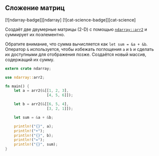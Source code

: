 ## Сложение матриц

[![ndarray-badge]][ndarray] [![cat-science-badge]][cat-science]

Создаёт две двумерные матрицы (2-D) с помощью [`ndarray::arr2`](https://docs.rs/ndarray/*/ndarray/fn.arr2.html) и суммирует их поэлементно.

Обратите внимание, что сумма вычисляется как `let sum = &a + &b`. Оператор `&` используется, чтобы избежать поглощения `a` и `b` и сделать их доступными для отображения позже. Создаётся новый массив, содержащий их сумму.

```rust
extern crate ndarray;

use ndarray::arr2;

fn main() {
    let a = arr2(&[[1, 2, 3],
                   [4, 5, 6]]);

    let b = arr2(&[[6, 5, 4],
                   [3, 2, 1]]);

    let sum = &a + &b;

    println!("{}", a);
    println!("+");
    println!("{}", b);
    println!("=");
    println!("{}", sum);
}
```


